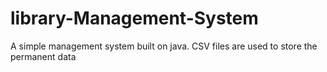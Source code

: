 # library-Management-System
A simple management system built on java. CSV files are  used to store the permanent data
